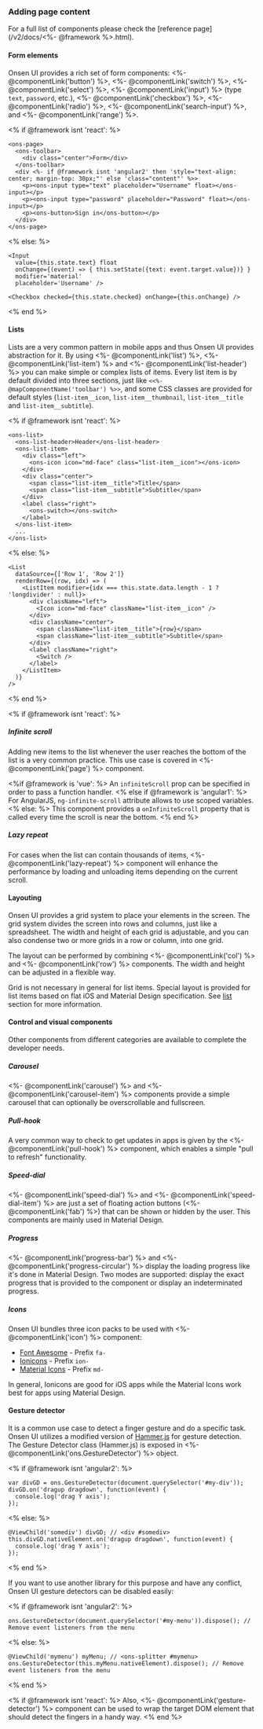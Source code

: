 ### Adding page content

For a full list of components please check the [reference page](/v2/docs/<%- @framework %>.html).

#### Form elements

Onsen UI provides a rich set of form components: <%- @componentLink('button') %>, <%- @componentLink('switch') %>, <%- @componentLink('select') %>, <%- @componentLink('input') %> (type `text`, `password`, etc.), <%- @componentLink('checkbox') %>, <%- @componentLink('radio') %>, <%- @componentLink('search-input') %>,  and <%- @componentLink('range') %>.

<% if @framework isnt 'react': %>
```
<ons-page>
  <ons-toolbar>
    <div class="center">Form</div>
  </ons-toolbar>
  <div <%- if @framework isnt 'angular2' then 'style="text-align: center; margin-top: 30px;"' else 'class="content"' %>>
    <p><ons-input type="text" placeholder="Username" float></ons-input></p>
    <p><ons-input type="password" placeholder="Password" float></ons-input></p>
    <p><ons-button>Sign in</ons-button></p>
  </div>
</ons-page>
```
<% else: %>
```
<Input
  value={this.state.text} float
  onChange={(event) => { this.setState({text: event.target.value})} }
  modifier='material'
  placeholder='Username' />

<Checkbox checked={this.state.checked} onChange={this.onChange} />
```
<% end %>

#### Lists

Lists are a very common pattern in mobile apps and thus Onsen UI provides abstraction for it. By using <%- @componentLink('list') %>, <%- @componentLink('list-item') %> and <%- @componentLink('list-header') %> you can make simple or complex lists of items. Every list item is by default divided into three sections, just like `<<%- @mapComponentName('toolbar') %>>`, and some CSS classes are provided for default styles (`list-item__icon`, `list-item__thumbnail`, `list-item__title` and `list-item__subtitle`).

<% if @framework isnt 'react': %>
```
<ons-list>
  <ons-list-header>Header</ons-list-header>
  <ons-list-item>
    <div class="left">
      <ons-icon icon="md-face" class="list-item__icon"></ons-icon>
    </div>
    <div class="center">
      <span class="list-item__title">Title</span>
      <span class="list-item__subtitle">Subtitle</span>
    </div>
    <label class="right">
      <ons-switch></ons-switch>
    </label>
  </ons-list-item>
  ...
</ons-list>
```
<% else: %>
```
<List
  dataSource={['Row 1', 'Row 2']}
  renderRow={(row, idx) => (
    <ListItem modifier={idx === this.state.data.length - 1 ? 'longdivider' : null}>
      <div className="left">
        <Icon icon="md-face" className="list-item__icon" />
      </div>
      <div className="center">
        <span className="list-item__title">{row}</span>
        <span className="list-item__subtitle">Subtitle</span>
      </div>
      <label className="right">
        <Switch />
      </label>
    </ListItem>
  )}
/>
```
<% end %>

<% if @framework isnt 'react': %>
##### Infinite scroll

Adding new items to the list whenever the user reaches the bottom of the list is a very common practice. This use case is covered in <%- @componentLink('page') %> component.

<%if @framework is 'vue': %>
An `infiniteScroll` prop can be specified in order to pass a function handler.
<% else if @framework is 'angular1': %>
For AngularJS, `ng-infinite-scroll` attribute allows to use scoped variables.
<% else: %>
This component provides a `onInfiniteScroll` property that is called every time the scroll is near the bottom.
<% end %>

##### Lazy repeat

For cases when the list can contain thousands of items, <%- @componentLink('lazy-repeat') %> component will enhance the performance by loading and unloading items depending on the current scroll.

#### Layouting

Onsen UI provides a grid system to place your elements in the screen. The grid system divides the screen into rows and columns, just like a spreadsheet. The width and height of each grid is adjustable, and you can also condense two or more grids in a row or column, into one grid.

The layout can be performed by combining <%- @componentLink('col') %> and <%- @componentLink('row') %> components. The width and height can be adjusted in a flexible way.

Grid is not necessary in general for list items. Special layout is provided for list items based on flat iOS and Material Design specification. See [list](#lists) section for more information.

#### Control and visual components

Other components from different categories are available to complete the developer needs.

##### Carousel

<%- @componentLink('carousel') %> and <%- @componentLink('carousel-item') %> components provide a simple carousel that can optionally be overscrollable and fullscreen.

##### Pull-hook

A very common way to check to get updates in apps is given by the <%- @componentLink('pull-hook') %> component, which enables a simple "pull to refresh" functionality.

##### Speed-dial

<%- @componentLink('speed-dial') %> and <%- @componentLink('speed-dial-item') %> are just a set of floating action buttons (<%- @componentLink('fab') %>) that can be shown or hidden by the user. This components are mainly used in Material Design.

##### Progress

<%- @componentLink('progress-bar') %> and <%- @componentLink('progress-circular') %> display the loading progress like it's done in Material Design. Two modes are supported: display the exact progress that is provided to the component or display an indeterminated progress.

##### Icons

Onsen UI bundles three icon packs to be used with <%- @componentLink('icon') %> component:

  * [Font Awesome](https://fortawesome.github.io/Font-Awesome/) - Prefix `fa-`
  * [Ionicons](http://ionicons.com/) - Prefix `ion-`
  * [Material Icons](https://design.google.com/icons/) - Prefix `md-`

In general, Ionicons are good for iOS apps while the Material Icons work best for apps using Material Design.

#### Gesture detector

It is a common use case to detect a finger gesture and do a specific task. Onsen UI utilizes a modified version of [Hammer.js](https://hammerjs.github.io/) for gesture detection. The Gesture Detector class (Hammer.js) is exposed in <%- @componentLink('ons.GestureDetector') %> object.

<% if @framework isnt 'angular2': %>
```
var divGD = ons.GestureDetector(document.querySelector('#my-div'));
divGD.on('dragup dragdown', function(event) {
  console.log('drag Y axis');
});
```
<% else: %>
```
@ViewChild('somediv') divGD; // <div #somediv>
this.divGD.nativeElement.on('dragup dragdown', function(event) {
  console.log('drag Y axis');
});
```
<% end %>

If you want to use another library for this purpose and have any conflict, Onsen UI gesture detectors can be disabled easily:

<% if @framework isnt 'angular2': %>
```
ons.GestureDetector(document.querySelector('#my-menu')).dispose(); // Remove event listeners from the menu
```
<% else: %>
```
@ViewChild('mymenu') myMenu; // <ons-splitter #mymenu>
ons.GestureDetector(this.myMenu.nativeElement).dispose(); // Remove event listeners from the menu
```
<% end %>


<% if @framework isnt 'react': %>
Also, <%- @componentLink('gesture-detector') %> component can be used to wrap the target DOM element that should detect the fingers in a handy way.
<% end %>


